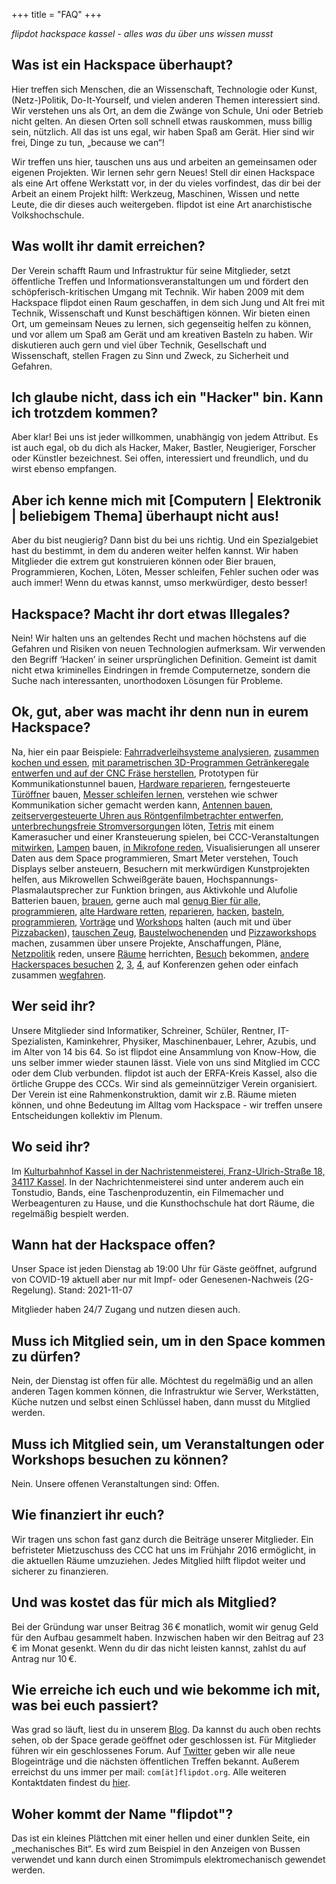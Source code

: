 +++
title = "FAQ"
+++

*flipdot hackspace kassel - alles was du über uns wissen musst*

## Was ist ein Hackspace überhaupt?

Hier treffen sich Menschen, die an Wissenschaft, Technologie oder Kunst, (Netz-)Politik,
Do-It-Yourself, und vielen anderen Themen interessiert sind. Wir verstehen uns als Ort, an dem die
Zwänge von Schule, Uni oder Betrieb nicht gelten. An diesen Orten soll schnell etwas rauskommen,
muss billig sein, nützlich. All das ist uns egal, wir haben Spaß am Gerät. Hier sind wir frei,
Dinge zu tun, „because we can“!

Wir treffen uns hier, tauschen uns aus und arbeiten an gemeinsamen oder eigenen Projekten. Wir
lernen sehr gern Neues! Stell dir einen Hackspace als eine Art offene Werkstatt vor, in der du
vieles vorfindest, das dir bei der Arbeit an einem Projekt hilft: Werkzeug, Maschinen, Wissen und
nette Leute, die dir dieses auch weitergeben. flipdot ist eine Art anarchistische Volkshochschule.

## Was wollt ihr damit erreichen?

Der Verein schafft Raum und Infrastruktur für seine Mitglieder, setzt öffentliche Treffen und
Informationsveranstaltungen um und fördert den schöpferisch-kritischen Umgang mit Technik. Wir
haben 2009 mit dem Hackspace flipdot einen Raum geschaffen, in dem sich Jung und Alt frei mit
Technik, Wissenschaft und Kunst beschäftigen können. Wir bieten einen Ort, um gemeinsam Neues zu
lernen, sich gegenseitig helfen zu können, und vor allem um Spaß am Gerät und am kreativen Basteln
zu haben. Wir diskutieren auch gern und viel über Technik, Gesellschaft und Wissenschaft, stellen
Fragen zu Sinn und Zweck, zu Sicherheit und Gefahren.

## Ich glaube nicht, dass ich ein "Hacker" bin. Kann ich trotzdem kommen?

Aber klar! Bei uns ist jeder willkommen, unabhängig von jedem Attribut. Es ist auch egal, ob du
dich als Hacker, Maker, Bastler, Neugieriger, Forscher oder Künstler bezeichnest. Sei offen,
interessiert und freundlich, und du wirst ebenso empfangen.

## Aber ich kenne mich mit [Computern | Elektronik | beliebigem Thema] überhaupt nicht aus!

Aber du bist neugierig? Dann bist du bei uns richtig. Und ein Spezialgebiet hast du bestimmt, in dem du anderen weiter helfen kannst. Wir haben Mitglieder die extrem gut konstruieren können oder Bier brauen, Programmieren, Kochen, Löten, Messer schleifen, Fehler suchen oder was auch immer! Wenn du etwas kannst, umso merkwürdiger, desto besser!

## Hackspace? Macht ihr dort etwas Illegales?

Nein! Wir halten uns an geltendes Recht und machen höchstens auf die Gefahren und Risiken von neuen Technologien aufmerksam. Wir verwenden den Begriff ‘Hacken’ in seiner ursprünglichen Definition. Gemeint ist damit nicht etwa kriminelles Eindringen in fremde Computernetze, sondern die Suche nach interessanten, unorthodoxen Lösungen für Probleme.

## Ok, gut, aber was macht ihr denn nun in eurem Hackspace?

Na, hier ein paar Beispiele:
[Fahrradverleihsysteme analysieren](https://flipdot.org/blog/archives/373-Track-a-Bike.html),
[zusammen kochen und essen](https://flipdot.org/blog/archives/364-Food-Pr0n.html),
[mit parametrischen 3D-Programmen Getränkeregale entwerfen und auf der CNC Fräse herstellen](https://flipdot.org/blog/archives/355-Eazy-math-Getraenkestorage.html), Prototypen für Kommunikationstunnel bauen,
[Hardware reparieren](https://flipdot.org/blog/archives/367-Apple-iPad1-3G-Akkutausch-Reparatur-mit-vorhandenem-Material.html),
ferngesteuerte [Türöffner](https://flipdot.org/blog/archives/351-Jeder-Space-hat-ein-Schloss.html) bauen,
[Messer schleifen lernen](https://flipdot.org/blog/archives/371-Workshop-Messer-schleifen.html),
verstehen wie schwer Kommunikation sicher gemacht werden kann,
[Antennen bauen](https://flipdot.org/blog/archives/366-Bau-einer-kolinear-Antenne-fuer-ADS-B-Empfang.html),
[zeitservergesteuerte Uhren aus Röntgenfilmbetrachter entwerfen](https://flipdot.org/blog/archives/359-Dualuhr-Update-mit-NTP-Server-Zeitserver-Abfrage.html),
[unterbrechungsfreie Stromversorgungen](https://flipdot.org/blog/archives/348-USV-fuer-raspberry-Pi-11.-Juni-2016,-2000.html) löten,
[Tetris](https://flipdot.org/blog/archives/335-Borg-Tetris.html)
mit einem Kamerasucher und einer Kransteuerung spielen, bei CCC-Veranstaltungen
[mitwirken](https://flipdot.org/blog/archives/321-flipdot-village-auf-dem-CCCAMP15-wir-sind-hier.html),
[Lampen](https://flipdot.org/blog/archives/309-Lampe.html)
bauen,
[in Mikrofone reden](https://flipdot.org/blog/archives/357-Sendung-im-Freien-Radio-Kassel.html),
Visualisierungen all unserer Daten aus dem Space programmieren, Smart Meter verstehen, Touch
Displays selber ansteuern, Besuchern mit merkwürdigen Kunstprojekten helfen, aus Mikrowellen
Schweißgeräte bauen, Hochspannungs-Plasmalautsprecher zur Funktion bringen, aus Aktivkohle und
Alufolie Batterien bauen, [brauen](https://flipdot.org/blog/archives/243-MashBerry.html), gerne auch
mal [genug Bier für alle](https://flipdot.org/blog/archives/353-Heute-back-ich,-morgen-brau-ich,-und-uebermorgen-....html),
[programmieren](https://flipdot.org/blog/archives/246-flipdots-im-flipdot.html),
[alte Hardware retten](https://flipdot.org/blog/archives/253-thereifixedit.html),
[reparieren](https://flipdot.org/blog/archives/315-AVR-Programmer-repariert.html),
[hacken](https://flipdot.org/blog/archives/317-Bieg-den-Schaltkreis!.html),
[basteln](https://flipdot.org/blog/archives/335-Borg-Tetris.html),
[programmieren](https://flipdot.org/blog/archives/272-Dashboard-mit-Spacedaten.html),
[Vorträge](https://flipdot.org/blog/archives/133-Einfuehrung-in-die-Leiterplattenherstellung.html)
und
[Workshops](https://flipdot.org/blog/archives/311-Docker-Swarm-Workshop-heute-ab-1400-Uhr.html)
halten (auch mit und über
[Pizzabacken](https://flipdot.org/blog/archives/356-Pizzaprogrammiernacht-25.-27.-November.html)),
[tauschen Zeug](https://flipdot.org/blog/archives/268-Jaaa!-Weihnachtlicher-Sachentausch!.html),
[Baustelwochenenden](https://flipdot.org/blog/archives/277-Baustelwochenende.html)
und
[Pizzaworkshops](https://flipdot.org/blog/archives/107-Sonntag-Zum-digitalen-Datum-in-den-Hackerspace.html)
machen, zusammen über unsere Projekte, Anschaffungen, Pläne,
[Netzpolitik](https://flipdot.org/blog/archives/331-Die-Gentrifizierung-der-Hacker-und-Maker-Szene.html)
reden, unsere
[Räume](https://flipdot.org/blog/archives/161-Status-Update-Boden-legen.html)
herrichten,
[Besuch](https://flipdot.org/blog/archives/234-Space-Besucher-kommt-mit-Plan.html)
bekommen,
[andere Hackerspaces besuchen](https://flipdot.org/blog/archives/118-Visiting-metalab.html)
[2](https://flipdot.org/blog/archives/45-Besuch-im-SubLab-in-Leipzig.html),
[3](https://flipdot.org/blog/archives/11-Besuch-beim-Hackcenter-Treffen-in-The-Hub-Islington,-London.html),
[4](https://flipdot.org/blog/archives/337-Besuch-im-Open-Lab-in-Augsburg.html), auf
Konferenzen gehen oder einfach zusammen
[wegfahren](https://flipdot.org/blog/archives/117-flipdot-in-Wien.html).

## Wer seid ihr?

Unsere Mitglieder sind Informatiker, Schreiner, Schüler, Rentner, IT-Spezialisten, Kaminkehrer,
Physiker, Maschinenbauer, Lehrer, Azubis, und im Alter von 14 bis 64. So ist flipdot eine Ansammlung
von Know-How, die uns selber immer wieder staunen lässt. Viele von uns sind Mitglied im CCC oder dem
Club verbunden. flipdot ist auch der ERFA-Kreis Kassel, also die örtliche Gruppe des CCCs. Wir sind
als gemeinnütziger Verein organisiert. Der Verein ist eine Rahmenkonstruktion, damit wir z.B. Räume
mieten können, und ohne Bedeutung im Alltag vom Hackspace - wir treffen unsere Entscheidungen
kollektiv im Plenum.

## Wo seid ihr?

Im [Kulturbahnhof Kassel in der Nachristenmeisterei, Franz-Ulrich-Straße 18, 34117 Kassel](/kontakt/).
In der Nachrichtenmeisterei sind unter anderem auch ein Tonstudio, Bands, eine Taschenproduzentin,
ein Filmemacher und Werbeagenturen zu Hause, und die Kunsthochschule hat dort Räume, die regelmäßig
bespielt werden.

## Wann hat der Hackspace offen?

Unser Space ist jeden Dienstag ab 19:00 Uhr für Gäste geöffnet, aufgrund von COVID-19 aktuell aber
nur mit Impf- oder Genesenen-Nachweis (2G-Regelung). Stand: 2021-11-07

Mitglieder haben 24/7 Zugang und nutzen diesen auch.

## Muss ich Mitglied sein, um in den Space kommen zu dürfen?

Nein, der Dienstag ist offen für alle. Möchtest du regelmäßig und an allen anderen Tagen kommen
können, die Infrastruktur wie Server, Werkstätten, Küche nutzen und selbst einen Schlüssel haben,
dann musst du Mitglied werden.

## Muss ich Mitglied sein, um Veranstaltungen oder Workshops besuchen zu können?

Nein. Unsere offenen Veranstaltungen sind: Offen.

## Wie finanziert ihr euch?

Wir tragen uns schon fast ganz durch die Beiträge unserer Mitglieder. Ein befristeter Mietzuschuss
des CCC hat uns im Frühjahr 2016 ermöglicht, in die aktuellen Räume umzuziehen. Jedes Mitglied hilft
flipdot weiter und sicherer zu finanzieren.

## Und was kostet das für mich als Mitglied?

Bei der Gründung war unser Beitrag 36 € monatlich, womit wir genug Geld für den Aufbau gesammelt
haben. Inzwischen haben wir den Beitrag auf 23 € im Monat gesenkt. Wenn du dir das nicht leisten
kannst, zahlst du auf Antrag nur 10 €.

## Wie erreiche ich euch und wie bekomme ich mit, was bei euch passiert?

Was grad so läuft, liest du in unserem [Blog](/blog/). Da kannst du auch oben rechts sehen, ob der
Space gerade geöffnet oder geschlossen ist. Für Mitglieder führen wir ein geschlossenes Forum. Auf
[Twitter](https://twitter.com/flipdot_kassel) geben wir alle neue Blogeinträge und die nächsten
öffentlichen Treffen bekannt. Außerem erreichst du uns immer per mail: `com[ät]flipdot.org`. Alle
weiteren Kontaktdaten findest du [hier](/kontakt/).

## Woher kommt der Name "flipdot"?

Das ist ein kleines Plättchen mit einer hellen und einer dunklen Seite, ein „mechanisches Bit“.
Es wird zum Beispiel in den Anzeigen von Bussen verwendet und kann durch einen Stromimpuls
elektromechanisch gewendet werden.
